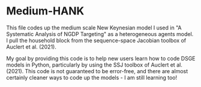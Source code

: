 # Medium-HANK
This file codes up the medium scale New Keynesian model I used in "A Systematic Analysis of NGDP Targeting" as a heterogeneous agents model. I pull the household block from the sequence-space Jacobian toolbox of Auclert et al. (2021).

My goal by providing this code is to help new users learn how to code DSGE models in Python, particularly by using the SSJ toolbox of Auclert et al. (2021). This code is not guaranteed to be error-free, and there are almost certainly cleaner ways to code up the models - I am still learning too!

